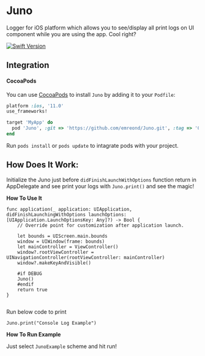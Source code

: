 # Juno

Logger for iOS platform which allows you to see/display all print logs on UI component while you are using the app. Cool right?

[![Swift Version][swift-image]][swift-url]

## Integration

#### CocoaPods
You can use [CocoaPods](http://cocoapods.org/) to install `Juno` by adding it to your `Podfile`:

```ruby
platform :ios, '11.0'
use_frameworks!

target 'MyApp' do
  pod 'Juno', :git => 'https://github.com/emreond/Juno.git', :tag => '0.0.2'
end
```
Run `pods install` or `pods update` to intagrate pods with your project.


## How Does It Work:

Initialize the Juno just before `didFinishLaunchWithOptions` function return in AppDelegate and see print your logs with `Juno.print()` and see the magic!

**How To Use It**

```
func application(_ application: UIApplication, didFinishLaunchingWithOptions launchOptions: [UIApplication.LaunchOptionsKey: Any]?) -> Bool {
    // Override point for customization after application launch.
        
    let bounds = UIScreen.main.bounds
    window = UIWindow(frame: bounds)
    let mainController = ViewController()
    window?.rootViewController = UINavigationController(rootViewController: mainController)
    window?.makeKeyAndVisible()

    #if DEBUG
    Juno()
    #endif
    return true
}
    
 ```
 
 Run below code to print
 
 `Juno.print("Console Log Example")`
 
**How To Run Example**

Just select `JunoExample` scheme and hit run!

[swift-image]:https://img.shields.io/badge/swift-5.0-orange.svg
[swift-url]: https://swift.org/
